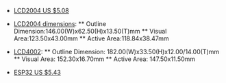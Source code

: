 * [LCD2004 US $5.08](https://www.aliexpress.com/item/32991449983.html)
* [LCD2004 dimensions](https://www.aliexpress.com/item/1704861756.html):
** Outline Dimension:146.00(W)x62.50(H)x13.50(T)mm
** Visual Area:123.50x43.00mm
** Active Area:118.84x38.47mm

* [LCD4002](https://www.aliexpress.com/item/1704895535.html):
** Outline Dimension: 182.00(W)x33.50(H)x12.00/14.00(T)mm
** Visual Area: 152.30x16.70mm
** Active Area: 147.50x11.50mm

* [ESP32 US $5.43](https://www.aliexpress.com/item/1005001929935550.html)
